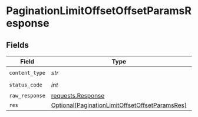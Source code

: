 # PaginationLimitOffsetOffsetParamsResponse


## Fields

| Field                                                                                                             | Type                                                                                                              | Required                                                                                                          | Description                                                                                                       |
| ----------------------------------------------------------------------------------------------------------------- | ----------------------------------------------------------------------------------------------------------------- | ----------------------------------------------------------------------------------------------------------------- | ----------------------------------------------------------------------------------------------------------------- |
| `content_type`                                                                                                    | *str*                                                                                                             | :heavy_check_mark:                                                                                                | N/A                                                                                                               |
| `status_code`                                                                                                     | *int*                                                                                                             | :heavy_check_mark:                                                                                                | N/A                                                                                                               |
| `raw_response`                                                                                                    | [requests.Response](https://requests.readthedocs.io/en/latest/api/#requests.Response)                             | :heavy_minus_sign:                                                                                                | N/A                                                                                                               |
| `res`                                                                                                             | [Optional[PaginationLimitOffsetOffsetParamsRes]](../../models/operations/paginationlimitoffsetoffsetparamsres.md) | :heavy_minus_sign:                                                                                                | OK                                                                                                                |